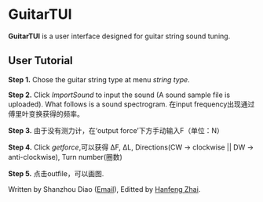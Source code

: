 # GuitarTUI

**GuitarTUI** is a user interface designed for guitar string sound tuning.

## User Tutorial

**Step 1.** Chose the guitar string type at menu *string type*.

**Step 2.** Click *ImportSound* to input the sound (A sound sample file is uploaded). What follows is a sound spectrogram. 在input frequency出现通过傅里叶变换获得的频率。 

**Step 3.** 由于没有测力计，在‘output force’下方手动输入F（单位：N） 

**Step 4.** Click *getforce*,可以获得 ΔF, ΔL, Directions(CW -> clockwise || DW -> anti-clockwise), Turn number(圈数) 

**Step 5.** 点击outfile，可以画图. 


Written by Shanzhou Diao ([Email](coder_vanir@163.com)), Editted by [Hanfeng Zhai](hanfengzhai.net).
